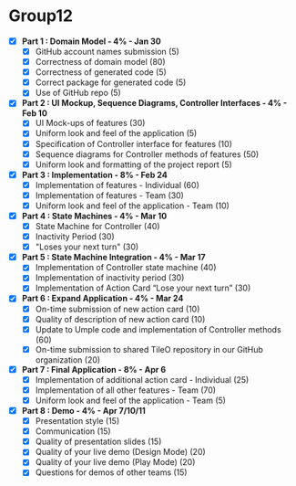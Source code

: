 # Group12

- [x] **Part 1 : Domain Model - 4% - Jan 30**  
  - [x] GitHub account names submission (5)  
  - [x] Correctness of domain model (80)  
  - [x] Correctness of generated code (5)  
  - [x] Correct package for generated code (5)  
  - [x] Use of GitHub repo (5)  

- [x] **Part 2 : UI Mockup, Sequence Diagrams, Controller Interfaces - 4% - Feb 10**  
  - [x] UI Mock-ups of features (30)
  - [x] Uniform look and feel of the application (5)
  - [x] Specification of Controller interface for features (10)
  - [x] Sequence diagrams for Controller methods of features (50)
  - [x] Uniform look and formatting of the project report (5)

- [x] **Part 3 : Implementation - 8% - Feb 24**  
  - [x] Implementation of features - Individual (60)
  - [x] Implementation of features - Team (30)
  - [x] Uniform look and feel of the application - Team (10)

- [x] **Part 4 : State Machines - 4% - Mar 10**  
  - [x] State Machine for Controller (40)
  - [x] Inactivity Period (30)
  - [x] "Loses your next turn" (30)

- [x] **Part 5 : State Machine Integration - 4% - Mar 17**  
  - [x] Implementation of Controller state machine (40)
  - [x] Implementation of inactivity period (30)
  - [x] Implementation of Action Card “Lose your next turn” (30)

- [x] **Part 6 : Expand Application - 4% - Mar 24**  
  - [x] On-time submission of new action card (10)
  - [x] Quality of description of new action card (10)
  - [x] Update to Umple code and implementation of Controller methods (60)
  - [x] On-time submission to shared TileO repository in our GitHub organization (20)

- [x] **Part 7 : Final Application - 8% - Apr 6**  
  - [x] Implementation of additional action card - Individual (25)
  - [x] Implementation of all other features - Team (70)
  - [x] Uniform look and feel of the application - Team (5)

- [x] **Part 8 : Demo - 4% - Apr 7/10/11**  
  - [x] Presentation style (15)
  - [x] Communication (15)
  - [x] Quality of presentation slides (15)
  - [x] Quality of your live demo (Design Mode) (20)
  - [x] Quality of your live demo (Play Mode) (20)
  - [x] Questions for demos of other teams (15)
